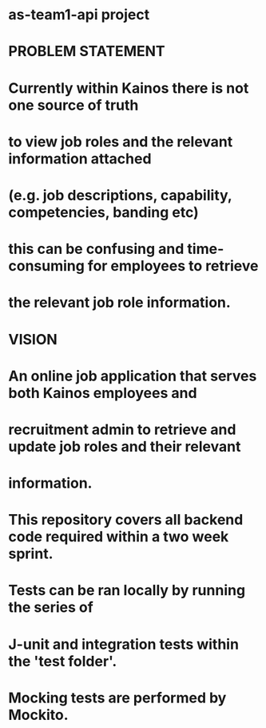 # as-team1-api project

# PROBLEM STATEMENT

# Currently within Kainos there is not one source of truth 
# to view job roles and the relevant information attached 
# (e.g. job descriptions, capability, competencies, banding etc) 
# this can be confusing and time-consuming for employees to retrieve 
# the relevant job role information.

# VISION

# An online job application that serves both Kainos employees and 
# recruitment admin to retrieve and update job roles and their relevant 
# information. 

# This repository covers all backend code required within a two week sprint.

# Tests can be ran locally by running the series of 
# J-unit and integration tests within the 'test folder'.
# Mocking tests are performed by Mockito.